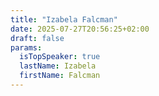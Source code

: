 ```yaml
---
title: "Izabela Falcman"
date: 2025-07-27T20:56:25+02:00
draft: false
params:
  isTopSpeaker: true
  lastName: Izabela
  firstName: Falcman
---
```


